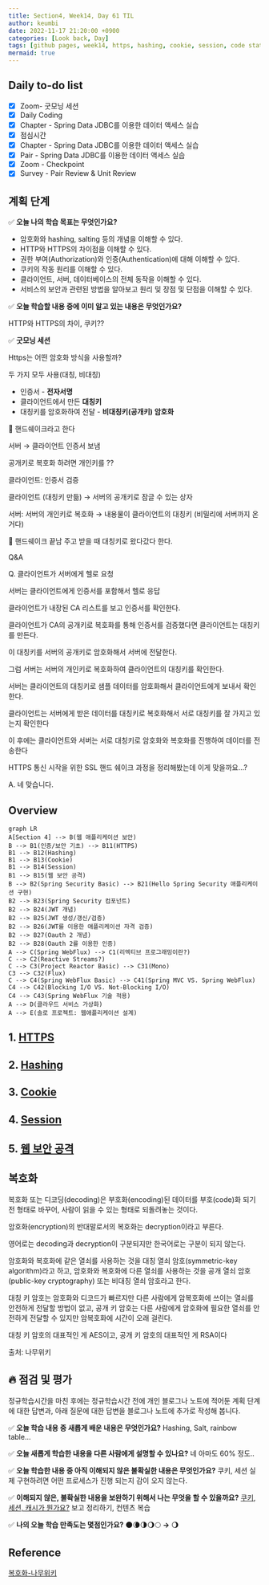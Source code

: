 ```yaml
---
title: Section4, Week14, Day 61 TIL
author: keumbi
date: 2022-11-17 21:20:00 +0900
categories: [Look back, Day]
tags: [github pages, week14, https, hashing, cookie, session, code states ]
mermaid: true
---
```



## Daily to-do list

- [x]  Zoom- 굿모닝 세션
- [x]  Daily Coding
- [x]  Chapter - Spring Data JDBC를 이용한 데이터 액세스 실습
- [x]  점심시간
- [x]  Chapter - Spring Data JDBC를 이용한 데이터 액세스 실습
- [x]  Pair - Spring Data JDBC를 이용한 데이터 액세스 실습
- [x]  Zoom - Checkpoint
- [x]  Survey - Pair Review & Unit Review

## 계획 단계

✅ **오늘 나의 학습 목표는 무엇인가요?**

- 암호화와 hashing, salting 등의 개념을 이해할 수 있다.
- HTTP와 HTTPS의 차이점을 이해할 수 있다.
- 권한 부여(Authorization)와 인증(Authentication)에 대해 이해할 수 있다.
- 쿠키의 작동 원리를 이해할 수 있다.
- 클라이언트, 서버, 데이터베이스의 전체 동작을 이해할 수 있다.
- 서비스의 보안과 관련된 방법을 알아보고 원리 및 장점 및 단점을 이해할 수 있다.

✅ **오늘 학습할 내용 중에 이미 알고 있는 내용은 무엇인가요?**

HTTP와 HTTPS의 차이, 쿠키??

✅ **굿모닝 세션**

Https는 어떤 암호화 방식을 사용할까?

두 가지 모두 사용(대칭, 비대칭)

- 인증서 - **전자서명**
- 클라이언트에서 만든 **대칭키**
- 대칭키를 암호화하여 전달 - **비대칭키(공개키) 암호화**

🤝 핸드쉐이크라고 한다

서버 → 클라이언트 인증서 보냄

공개키로 복호화 하려면 개인키를 ??

클라이언트: 인증서 검증

클라이언트 (대칭키 만듦) → 서버의 공개키로 잠글 수 있는 상자

서버: 서버의 개인키로 복호화 → 내용물이 클라이언트의 대칭키 (비밀리에 서버까지 온거다)

🤝 핸드쉐이크 끝남 주고 받을 때 대칭키로 왔다갔다 한다.

Q&A

Q. 클라이언트가 서버에게 헬로 요청

서버는 클라이언트에게 인증서를 포함해서 헬로 응답

클라이언트가 내장된 CA 리스트를 보고 인증서를 확인한다.

클라이언트가 CA의 공개키로 복호화를 통해 인증서를 검증했다면 클라이언트는 대칭키를 만든다.

이 대칭키를 서버의 공개키로 암호화해서 서버에 전달한다.

그럼 서버는 서버의 개인키로 복호화하여 클라이언트의 대칭키를 확인한다.

서버는 클라이언트의 대칭키로 샘플 데이터를 암호화해서 클라이언트에게 보내서 확인한다.

클라이언트는 서버에게 받은 데이터를 대칭키로 복호화해서 서로 대칭키를 잘 가지고 있는지 확인한다

이 후에는 클라이언트와 서버는 서로 대칭키로 암호화와 복호화를 진행하여 데이터를 전송한다

HTTPS 통신 시작을 위한 SSL 핸드 쉐이크 과정을 정리해봤는데 이게 맞을까요...?

A. 네 맞습니다.

## Overview

```mermaid
graph LR
A[Section 4] --> B(웹 애플리케이션 보안)
B --> B1(인증/보안 기초) --> B11(HTTPS)
B1 --> B12(Hashing)
B1 --> B13(Cookie)
B1 --> B14(Session)
B1 --> B15(웹 보안 공격)
B --> B2(Spring Security Basic) --> B21(Hello Spring Security 애플리케이션 구현)
B2 --> B23(Spring Security 컴포넌트)
B2 --> B24(JWT 개념)
B2 --> B25(JWT 생성/갱신/검증)
B2 --> B26(JWT를 이용한 애플리케이션 자격 검증)
B2 --> B27(Oauth 2 개념)
B2 --> B28(Oauth 2를 이용한 인증)
A --> C(Spring WebFlux) --> C1(리엑티브 프로그래밍이란?)
C --> C2(Reactive Streams?)
C --> C3(Project Reactor Basic) --> C31(Mono)
C3 --> C32(Flux)
C --> C4(Spring WebFlux Basic) --> C41(Spring MVC VS. Spring WebFlux)
C4 --> C42(Blocking I/O VS. Not-Blocking I/O)
C4 --> C43(Spring WebFlux 기술 적용)
A --> D(클라우드 서비스 가상화)
A --> E(솔로 프로젝트: 웹애플리케이션 설계)
```


## 1. [HTTPS](/posts/security-authentication/#1-https)

## 2. [Hashing](/posts/security-authentication/#2-hashing)

## 3. [Cookie](/posts/security-authentication/#3-cookie)

## 4. [Session](/posts/security-authentication/#4-session)

## 5. [웹 보안 공격](/posts/security-authentication/#5-웹-보안-공격)


## 복호화

복호화 또는 디코딩(decoding)은 부호화(encoding)된 데이터를 부호(code)화 되기 전 형태로 바꾸어, 사람이 읽을 수 있는 형태로 되돌려놓는 것이다.

암호화(encryption)의 반대말로서의 복호화는 decryption이라고 부른다.

영어로는 decoding과 decryption이 구분되지만 한국어로는 구분이 되지 않는다.

암호화와 복호화에 같은 열쇠를 사용하는 것을 대칭 열쇠 암호(symmetric-key algorithm)라고 하고, 암호화와 복호화에 다른 열쇠를 사용하는 것을 공개 열쇠 암호(public-key cryptography) 또는 비대칭 열쇠 암호라고 한다.

대칭 키 암호는 암호화와 디코드가 빠르지만 다른 사람에게 암복호화에 쓰이는 열쇠를 안전하게 전달할 방법이 없고, 공개 키 암호는 다른 사람에게 암호화에 필요한 열쇠를 안전하게 전달할 수 있지만 암복호화에 시간이 오래 걸린다.

대칭 키 암호의 대표적인 게 AES이고, 공개 키 암호의 대표적인 게 RSA이다

출처: 나무위키


## 🔥 점검 및 평가

정규학습시간을 마친 후에는 정규학습시간 전에 개인 블로그나 노트에 적어둔 계획 단계에 대한 답변과, 아래 질문에 대한 답변을 블로그나 노트에 추가로 작성해 봅니다.

  ✅ **오늘 학습 내용 중 새롭게 배운 내용은 무엇인가요?** Hashing, Salt, rainbow table...

  ✅ **오늘 새롭게 학습한 내용을 다른 사람에게 설명할 수 있나요?** 네 아마도 60% 정도..

  ✅ **오늘 학습한 내용 중 아직 이해되지 않은 불확실한 내용은 무엇인가요?** 쿠키, 세션 실제 구현하려면 어떤 프로세스가 진행 되는지 감이 오지 않는다.

  ✅ **이해되지 않은, 불확실한 내용을 보완하기 위해서 나는 무엇을 할 수 있을까요?**
  [쿠키, 세션, 캐시가 뭔가요?](https://www.yalco.kr/15_cookie_session_cache/) 보고 정리하기, 컨텐츠 복습

  ✅ **나의 오늘 학습 만족도는 몇점인가요?** 🌑🌘🌗🌖🌕  **→**  🌖


## Reference

[복호화-나무위키](https://namu.wiki/w/%EB%B3%B5%ED%98%B8%ED%99%94)
